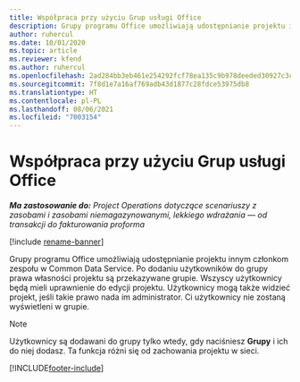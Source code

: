 ```yaml
---
title: Współpraca przy użyciu Grup usługi Office
description: Grupy programu Office umożliwiają udostępnianie projektu innym członkom zespołu w Common Data Service.
author: ruhercul
ms.date: 10/01/2020
ms.topic: article
ms.reviewer: kfend
ms.author: ruhercul
ms.openlocfilehash: 2ad284bb3eb461e254292fcf78ea135c9b978deeded30927c3c442afc2ec0b7e
ms.sourcegitcommit: 7f8d1e7a16af769adb43d1877c28fdce53975db8
ms.translationtype: HT
ms.contentlocale: pl-PL
ms.lasthandoff: 08/06/2021
ms.locfileid: "7003154"
---
```

# <a name="collaboration-with-office-groups"></a>Współpraca przy użyciu Grup usługi Office

_**Ma zastosowanie do:** Project Operations dotyczące scenariuszy z zasobami i zasobami niemagazynowanymi, lekkiego wdrażania — od transakcji do fakturowania proforma_

[!include [rename-banner](~/includes/cc-data-platform-banner.md)]

Grupy programu Office umożliwiają udostępnianie projektu innym członkom zespołu w Common Data Service. Po dodaniu użytkowników do grupy prawa własności projektu są przekazywane grupie. Wszyscy użytkownicy będą mieli uprawnienie do edycji projektu. Użytkownicy mogą także widzieć projekt, jeśli takie prawo nada im administrator. Ci użytkownicy nie zostaną wyświetleni w grupie.

> [!NOTE] 
> Użytkownicy są dodawani do grupy tylko wtedy, gdy naciśniesz **Grupy** i ich do niej dodasz. Ta funkcja różni się od zachowania projektu w sieci. 



[!INCLUDE[footer-include](../includes/footer-banner.md)]